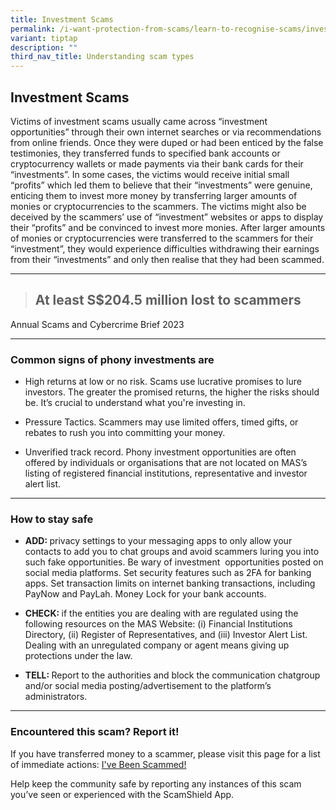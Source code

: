 ```yaml
---
title: Investment Scams
permalink: /i-want-protection-from-scams/learn-to-recognise-scams/investment-scams/
variant: tiptap
description: ""
third_nav_title: Understanding scam types
---
```

<h2><strong>Investment Scams</strong></h2>
<p>Victims of investment scams usually came across “investment opportunities”
through their own internet searches or via recommendations from online
friends. Once they were duped or had been enticed by the false testimonies,
they transferred funds to specified bank accounts or cryptocurrency wallets
or made payments via their bank cards for their “investments”. In some
cases, the victims would receive initial small “profits” which led them
to believe that their “investments” were genuine, enticing them to invest
more money by transferring larger amounts of monies or cryptocurrencies
to the scammers. The victims might also be deceived by the scammers’ use
of “investment” websites or apps to display their “profits” and be convinced
to invest more monies. After larger amounts of monies or cryptocurrencies
were transferred to the scammers for their “investment”, they would experience
difficulties withdrawing their earnings from their “investments” and only
then realise that they had been scammed.</p>
<hr>
<blockquote>
<p></p>
<h2><strong>At least S$204.5 million lost to scammers</strong></h2>
</blockquote>
<p></p>
<p>Annual Scams and Cybercrime Brief 2023</p>
<hr>
<h3>Common signs of phony investments are</h3>
<ul data-tight="true" class="tight">
<li>
<p>High returns at low or no risk. Scams use lucrative promises to lure investors.
The greater the promised returns, the higher the risks should be. It’s
crucial to understand what you're investing in.</p>
</li>
<li>
<p>Pressure Tactics. Scammers may use limited offers, timed gifts, or rebates
to rush you into committing your money.</p>
</li>
<li>
<p>Unverified track record. Phony investment opportunities are often offered
by individuals or organisations that are not located on MAS’s listing of
registered financial institutions, representative and investor alert list.</p>
</li>
</ul>
<hr>
<h3>How to stay safe</h3>
<ul data-tight="true" class="tight">
<li>
<p><strong>ADD: </strong>privacy settings to your messaging apps to only
allow your contacts to add you to chat groups and avoid scammers luring
you into such fake opportunities. Be wary of investment&nbsp; opportunities
posted on social media platforms. Set security features such as 2FA for
banking apps. Set transaction limits on internet banking transactions,
including PayNow and PayLah. Money Lock for your bank accounts.</p>
</li>
<li>
<p><strong>CHECK: </strong>if the entities you are dealing with are regulated
using the following resources on the MAS Website: (i) Financial Institutions
Directory, (ii) Register of Representatives, and (iii) Investor Alert List.
Dealing with an unregulated company or agent means giving up protections
under the law.&nbsp;</p>
</li>
<li>
<p><strong>TELL: </strong>Report to the authorities and block the communication
chatgroup and/or social media posting/advertisement to the platform’s administrators.</p>
</li>
</ul>
<hr>
<h3>Encountered this scam? Report it!</h3>
<p>If you have transferred money to a scammer, please visit this page for
a list of immediate actions: <a href="https://staging.d1pzis6dsqd7g.amplifyapp.com/i-ve-been-scammed/" rel="noopener noreferrer nofollow" target="_blank">I've Been Scammed!</a>
</p>
<p>Help keep the community safe by reporting any instances of this scam you’ve
seen or experienced with the ScamShield App.</p>